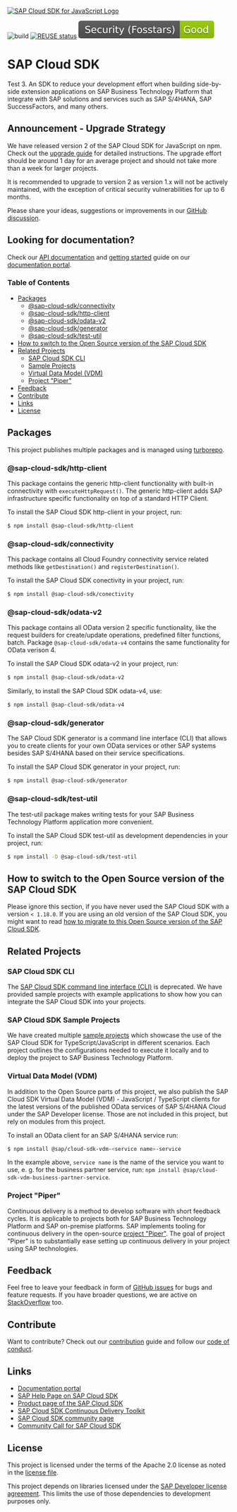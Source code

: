 <a href="https://sap.com/s4sdk"><img src="https://help.sap.com/doc/2324e9c3b28748a4ae2ad08166d77675/1.0/en-US/logo-with-js.svg" alt="SAP Cloud SDK for JavaScript Logo" height="122.92" width="226.773"/></a>

![build](https://github.com/SAP/cloud-sdk-js/workflows/build/badge.svg)
[![REUSE status](https://api.reuse.software/badge/github.com/SAP/cloud-sdk-js)](https://api.reuse.software/info/github.com/SAP/cloud-sdk-js)
[![Fosstars security rating](https://github.com/SAP/cloud-sdk-js/blob/fosstars-report/fosstars_badge.svg)](https://github.com/SAP/cloud-sdk-js/blob/fosstars-report/fosstars_report.md)

# SAP Cloud SDK
Test 3.
An SDK to reduce your development effort when building side-by-side extension applications on SAP Business Technology Platform that integrate with SAP solutions and services such as SAP S/4HANA, SAP SuccessFactors, and many others.

## Announcement - Upgrade Strategy

We have released version 2 of the SAP Cloud SDK for JavaScript on npm.
Check out the [upgrade guide](https://sap.github.io/cloud-sdk/docs/js/guides/upgrade-to-version-2) for detailed instructions.
The upgrade effort should be around 1 day for an average project and should not take more than a week for larger projects.

It is recommended to upgrade to version 2 as version 1.x will not be actively maintained, with the exception of critical security vulnerabilities for up to 6 months.

Please share your ideas, suggestions or improvements in our [GitHub discussion](https://github.com/SAP/cloud-sdk-js/discussions/1518).

## Looking for documentation?

Check our [API documentation](https://sap.github.io/cloud-sdk/docs/js/api) and [getting started](https://sap.github.io/cloud-sdk/docs/js/getting-started) guide on our [documentation portal](https://sap.github.io/cloud-sdk/).

### Table of Contents

- [Packages](#packages)
  - [@sap-cloud-sdk/connectivity](#sap-cloud-connectivity)
  - [@sap-cloud-sdk/http-client](#sap-cloud-http-client)
  - [@sap-cloud-sdk/odata-v2](#sap-cloud-odata-v2)
  - [@sap-cloud-sdk/generator](#sap-cloud-sdkgenerator)
  - [@sap-cloud-sdk/test-util](#sap-cloud-sdktest-util)
- [How to switch to the Open Source version of the SAP Cloud SDK](#how-to-switch-to-the-open-source-version-of-the-sap-cloud-sdk)
- [Related Projects](#related-projects)
  - [SAP Cloud SDK CLI](#sap-cloud-sdk-cli)
  - [Sample Projects](#sap-cloud-sdk-starter-projects)
  - [Virtual Data Model (VDM)](#virtual-data-model-vdm)
  - [Project "Piper"](#project-piper)
- [Feedback](#feedback)
- [Contribute](#contribute)
- [Links](#links)
- [License](#license)

## Packages

This project publishes multiple packages and is managed using [turborepo](https://github.com/vercel/turborepo).

### @sap-cloud-sdk/http-client

This package contains the generic http-client functionality with built-in connectivity with `executeHttpRequest()`. The generic http-client adds SAP infrastructure specific functionality on top of a standard HTTP Client.

To install the SAP Cloud SDK http-client in your project, run:

```bash
$ npm install @sap-cloud-sdk/http-client
```

### @sap-cloud-sdk/connectivity

This package contains all Cloud Foundry connectivity service related methods like `getDestination()` and `registerDestination()`.

To install the SAP Cloud SDK conectivity in your project, run:

```bash
$ npm install @sap-cloud-sdk/conectivity
```

### @sap-cloud-sdk/odata-v2

This package contains all OData version 2 specific functionality, like the request builders for create/update operations, predefined filter functions, batch. Package `@sap-cloud-sdk/odata-v4` contains the same functionality for OData verison 4.

To install the SAP Cloud SDK odata-v2 in your project, run:

```bash
$ npm install @sap-cloud-sdk/odata-v2
```

Similarly, to install the SAP Cloud SDK odata-v4, use:

```bash
$ npm install @sap-cloud-sdk/odata-v4
```

### @sap-cloud-sdk/generator

The SAP Cloud SDK generator is a command line interface (CLI) that allows you to create clients for your own OData services or other SAP systems besides SAP S/4HANA based on their service specifications.

To install the SAP Cloud SDK generator in your project, run:

```bash
$ npm install @sap-cloud-sdk/generator
```

### @sap-cloud-sdk/test-util

The test-util package makes writing tests for your SAP Business Technology Platform application more convenient.

To install the SAP Cloud SDK test-util as development dependencies in your project, run:

```bash
$ npm install -D @sap-cloud-sdk/test-util
```

## How to switch to the Open Source version of the SAP Cloud SDK

Please ignore this section, if you have never used the SAP Cloud SDK with a version `< 1.18.0`.
If you are using an old version of the SAP Cloud SDK, you might want to read [how to migrate to this Open Source version of the SAP Cloud SDK](https://sap.github.io/cloud-sdk/docs/js/guides/migrate-to-open-source-version-of-cloud-sdk-for-javascript-typescript).

## Related Projects

### SAP Cloud SDK CLI

The [SAP Cloud SDK command line interface (CLI)](https://github.com/sap/cloud-sdk-cli) is deprecated. We have provided sample projects with example applications to show how you can integrate the SAP Cloud SDK into your projects.

### SAP Cloud SDK Sample Projects

We have created multiple [sample projects](https://github.com/SAP-samples/cloud-sdk-js) which showcase the use of the SAP Cloud SDK for TypeScript/JavaScript in different scenarios.
Each project outlines the configurations needed to execute it locally and to deploy the project to SAP Business Technology Platform.

### Virtual Data Model (VDM)

In addition to the Open Source parts of this project, we also publish the SAP Cloud SDK Virtual Data Model (VDM) - JavaScript / TypeScript clients for the latest versions of the published OData services of SAP S/4HANA Cloud under the SAP Developer license. Those are not included in this project, but rely on modules from this project.

To install an OData client for an SAP S/4HANA service run:

```bash
$ npm install @sap/cloud-sdk-vdm-<service name>-service
```

In the example above, `service name` is the name of the service you want to use, e. g. for the business partner service, run: `npm install @sap/cloud-sdk-vdm-business-partner-service`.

### Project "Piper"

Continuous delivery is a method to develop software with short feedback cycles.
It is applicable to projects both for SAP Business Technology Platform and SAP on-premise platforms.
SAP implements tooling for continuous delivery in the open-source [project "Piper"](https://sap.github.io/jenkins-library/).
The goal of project "Piper" is to substantially ease setting up continuous delivery in your project using SAP technologies.

## Feedback

Feel free to leave your feedback in form of [GitHub issues](https://github.com/SAP/cloud-sdk-js/issues) for bugs and feature requests. If you have broader questions, we are active on [StackOverflow](https://stackoverflow.com/questions/tagged/sap-cloud-sdk+javascript) too.

## Contribute

Want to contribute? Check out our [contribution](./CONTRIBUTING.md) guide and follow our [code of conduct](./CODE_OF_CONDUCT).

## Links

- [Documentation portal](https://sap.github.io/cloud-sdk/)
- [SAP Help Page on SAP Cloud SDK](https://help.sap.com/viewer/product/SAP_CLOUD_SDK/1.0/en-US)
- [Product page of the SAP Cloud SDK](https://developers.sap.com/topics/cloud-sdk.html)
- [SAP Cloud SDK Continuous Delivery Toolkit](https://github.com/SAP/cloud-s4-sdk-pipeline)
- [SAP Cloud SDK community page](https://community.sap.com/topics/cloud-sdk)
- [Community Call for SAP Cloud SDK](https://blogs.sap.com/2019/06/26/sap-cloud-sdk-new-format-of-the-update-call-for-sap-community/)

## License

This project is licensed under the terms of the Apache 2.0 license as noted in the [license file](./LICENSES/Apache-2.0.txt).

This project depends on libraries licensed under the [SAP Developer license agreement](https://tools.eu1.hana.ondemand.com/developer-license-3_1.txt).
This limits the use of those dependencies to development purposes only.
